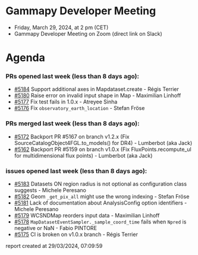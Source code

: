 # Gammapy Developer Meeting 
 * Friday, March 29, 2024, at 2 pm (CET) 
 * Gammapy Developer Meeting on Zoom (direct link on Slack) 
# Agenda

### PRs opened last week (less than 8 days ago): 
* [#5184](https://github.com/gammapy/gammapy/pull/5184) Support additional axes in Mapdataset.create - Régis Terrier
* [#5180](https://github.com/gammapy/gammapy/pull/5180) Raise error on invalid input shape in Map - Maximilian Linhoff
* [#5177](https://github.com/gammapy/gammapy/pull/5177) Fix test fails in 1.0.x - Atreyee Sinha
* [#5176](https://github.com/gammapy/gammapy/pull/5176) Fix `observatory_earth_location` - Stefan Fröse

### PRs merged last week (less than 8 days ago): 
* [#5172](https://github.com/gammapy/gammapy/pull/5172) Backport PR #5167 on branch v1.2.x (Fix SourceCatalogObject4FGL.to_models() for DR4) - Lumberbot (aka Jack)
* [#5162](https://github.com/gammapy/gammapy/pull/5162) Backport PR #5159 on branch v1.0.x (Fix FluxPoints.recompute_ul for multidimensional flux points) - Lumberbot (aka Jack)

### issues opened last week (less than 8 days ago): 
* [#5183](https://github.com/gammapy/gammapy/issues/5183) Datasets ON region radius is not optional as configuration class suggests  - Michele Peresano
* [#5182](https://github.com/gammapy/gammapy/issues/5182) Geom `_get_pix_all` might use the wrong indexing - Stefan Fröse
* [#5181](https://github.com/gammapy/gammapy/issues/5181) Lack of documentation about AnalysisConfig option identifiers - Michele Peresano
* [#5179](https://github.com/gammapy/gammapy/issues/5179) WCSNDMap reorders input data - Maximilian Linhoff
* [#5178](https://github.com/gammapy/gammapy/issues/5178) `MapDatasetEventSampler._sample_coord_time` fails when `Npred` is negative or NaN - Fabio PINTORE
* [#5175](https://github.com/gammapy/gammapy/issues/5175) CI is broken on v1.0.x branch - Régis Terrier

 report created at 29/03/2024, 07:09:59